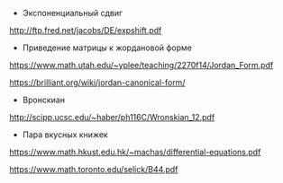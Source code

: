 * Экспоненциальный сдвиг

http://ftp.fred.net/jacobs/DE/expshift.pdf

* Приведение матрицы к жордановой форме

https://www.math.utah.edu/~yplee/teaching/2270f14/Jordan_Form.pdf

https://brilliant.org/wiki/jordan-canonical-form/


* Вронскиан

http://scipp.ucsc.edu/~haber/ph116C/Wronskian_12.pdf

* Пара вкусных книжек

https://www.math.hkust.edu.hk/~machas/differential-equations.pdf

https://www.math.toronto.edu/selick/B44.pdf
